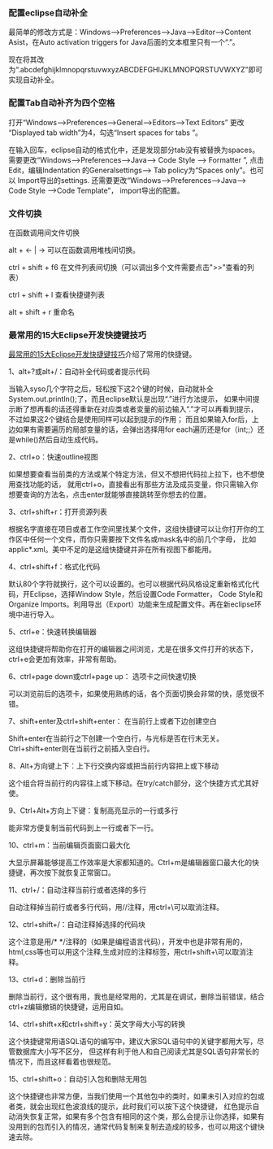 ### 配置eclipse自动补全

最简单的修改方式是：Windows——>Preferences——>Java-->Editor-->Content Asist，在Auto activation triggers for Java后面的文本框里只有一个“.”。

现在将其改为“.abcdefghijklmnopqrstuvwxyzABCDEFGHIJKLMNOPQRSTUVWXYZ”即可实现自动补全。

### 配置Tab自动补齐为四个空格

打开“Windows——>Preferences——>General-->Editors-->Text Editors” 更改 “Displayed tab width”为4，勾选“Insert spaces for tabs ”。

在输入回车，eclipse自动的格式化中，还是发现部分tab没有被替换为spaces。需要更改“Windows——>Preferences——>Java--> Code Style --> Formatter ”, 点击Edit，编辑Indentation 的Generalsettings--> Tab policy为“Spaces only”。也可以 Import导出的settings.
还需要更改“Windows——>Preferences——>Java--> Code Style -->Code Template”， import导出的配置。

### 文件切换

在函数调用间文件切换

alt + <- | -> 可以在函数调用堆栈间切换。

ctrl + shift + f6 在文件列表间切换（可以调出多个文件需要点击">>"查看的列表）

ctrl + shift + l  查看快捷键列表

alt + shift + r 重命名

### 最常用的15大Eclipse开发快捷键技巧

[最常用的15大Eclipse开发快捷键技巧]介绍了常用的快捷键。

  [最常用的15大Eclipse开发快捷键技巧]:http://blog.csdn.net/chenleixing/article/details/44600587

1、alt+?或alt+/：自动补全代码或者提示代码

当输入syso几个字符之后，轻松按下这2个键的时候，自动就补全System.out.println();了，而且eclipse默认是出现“.”进行方法提示，
如果中间提示断了想再看的话还得重新在对应类或者变量的前边输入“.”才可以再看到提示，不过如果这2个键结合是使用同样可以起到提示的作用；
而且如果输入for后，上边如果有需要遍历的局部变量的话，会弹出选择用for each遍历还是for（int;;）还是while()然后自动生成代码。
 
2、ctrl+o：快速outline视图

如果想要查看当前类的方法或某个特定方法，但又不想把代码拉上拉下，也不想使用查找功能的话，
就用ctrl+o，直接看出有那些方法及成员变量，你只需输入你想要查询的方法名，点击enter就能够直接跳转至你想去的位置。
 
3、ctrl+shift+r：打开资源列表

根据名字直接在项目或者工作空间里找某个文件，这组快捷键可以让你打开你的工作区中任何一个文件，而你只需要按下文件名或mask名中的前几个字母，
比如applic*.xml。美中不足的是这组快捷键并非在所有视图下都能用。

 
4、ctrl+shift+f：格式化代码

默认80个字符就换行，这个可以设置的。也可以根据代码风格设定重新格式化代码，开Eclipse，选择Window Style，然后设置Code Formatter，
Code Style和Organize Imports。利用导出（Export）功能来生成配置文件。再在新eclipse环境中进行导入。

5、ctrl+e：快速转换编辑器

这组快捷键将帮助你在打开的编辑器之间浏览，尤是在很多文件打开的状态下，ctrl+e会更加有效率，非常有帮助。
 
6、ctrl+page down或ctrl+page up： 选项卡之间快速切换

可以浏览前后的选项卡，如果使用熟练的话，各个页面切换会非常的快，感觉很不错。

7、shift+enter及ctrl+shift+enter： 在当前行上或者下边创建空白

Shift+enter在当前行之下创建一个空白行，与光标是否在行末无关。Ctrl+shift+enter则在当前行之前插入空白行。
 
8、Alt+方向键上下：上下行交换内容或把当前行内容把上或下移动

这个组合将当前行的内容往上或下移动。在try/catch部分，这个快捷方式尤其好使。

9、Ctrl+Alt+方向上下键：复制高亮显示的一行或多行

能非常方便复制当前代码到上一行或者下一行。

10、ctrl+m：当前编辑页面窗口最大化

大显示屏幕能够提高工作效率是大家都知道的。Ctrl+m是编辑器窗口最大化的快捷键，再次按下就恢复正常窗口。

11、ctrl+/：自动注释当前行或者选择的多行

自动注释掉当前行或者多行代码，用//注释，用ctrl+\可以取消注释。
 
12、ctrl+shift+/：自动注释掉选择的代码块

这个注意是用/* */注释的（如果是编程语言代码），开发中也是非常有用的，html,css等也可以用这个注释,生成对应的注释标签，用ctrl+shift+\可以取消注释。

13、ctrl+d：删除当前行

删除当前行，这个很有用，我也是经常用的，尤其是在调试，删除当前错误，结合ctrl+z编辑撤销的快捷键，运用自如。
 
14、ctrl+shift+x和ctrl+shift+y：英文字母大小写的转换

这个快捷键常用语SQL语句的编写中，建议大家SQL语句中的关键字都用大写，尽管数据库大小写不区分，
但这样有利于他人和自己阅读尤其是SQL语句非常长的情况下，而且这样看着也很规范。

15、ctrl+shift+o：自动引入包和删除无用包

这个快捷键也非常方便，当我们使用一个其他包中的类时，如果未引入对应的包或者类，就会出现红色波浪线的提示，此时我们可以按下这个快捷键，
红色提示自动消失恢复正常，如果有多个包含有相同的这个类，那么会提示让你选择，如果有没用到的包而引入的情况，通常代码复制来复制去造成的较多，也可以用这个键快速去除。
